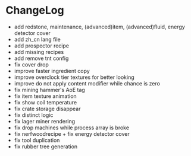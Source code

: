 # ChangeLog

* add redstone, maintenance, (advanced)item, (advanced)fluid, energy detector cover
* add zh_cn lang file
* add prospector recipe
* add missing recipes
* add remove tnt config
* fix cover drop
* improve faster ingredient copy
* improve overclock tier textures for better looking
* improve do not apply content modifier while chance is zero
* fix mining hammer's AoE tag
* fix item texture animation
* fix show coil temperature
* fix crate storage disappear
* fix distinct logic
* fix lager miner rendering
* fix drop machines while process array is broke
* fix nerfwoodrecipe + fix energy detector cover
* fix tool duplication
* fix rubber tree generation
